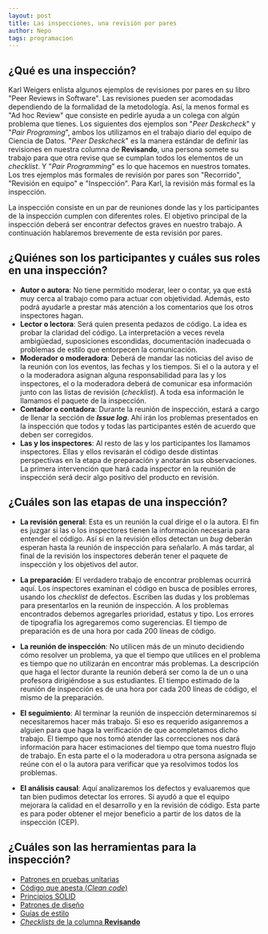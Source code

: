 ```yaml
---
layout: post
title: Las inspecciones, una revisión por pares
author: Nepo
tags: programacion
---
```


## ¿Qué es una inspección?
Karl Weigers enlista algunos ejemplos de revisiones por pares en su libro "Peer Reviews in
Software". Las revisiones pueden ser acomodadas dependiendo de la formalidad de la metodología. Así,
la menos formal es "Ad hoc Review" que consiste en pedirle ayuda a un colega con algún problema que
tienes. Los siguientes dos ejemplos son "_Peer Deskcheck_" y "_Pair Programing_", ambos los
utilizamos en el trabajo diario del equipo de Ciencia de Datos. "_Peer Deskcheck_" es la manera
estándar de definir las revisiones en nuestra columna de **Revisando**, una persona somete su
trabajo para que otra revise que se cumplan todos los elementos de un _checklist_. Y "_Pair
Programming_" es lo que hacemos en nuestros tomates. Los tres ejemplos más formales de revisión por
pares son "Recorrido", "Revisión en equipo" e "Inspección". Para Karl, la revisión más formal es la
inspección.

La inspección consiste en un par de reuniones donde las y los participantes de la inspección cumplen
con diferentes roles. El objetivo principal de la inspección deberá ser encontrar defectos graves en
nuestro trabajo. A continuación hablaremos brevemente de esta revisión por pares.

## ¿Quiénes son los participantes y cuáles sus roles en una inspección?
- **Autor o autora**: No tiene permitido moderar, leer o contar, ya que está muy cerca al trabajo
  como para actuar con objetividad. Además, esto podrá ayudarle a prestar más atención a los
  comentarios que los otros inspectores hagan.
- **Lector o lectora**: Será quien presenta pedazos de código. La idea es probar la claridad del
  código. La interpretación a veces revela ambigüedad, suposiciones escondidas, documentación
  inadecuada o problemas de estilo que entorpecen la comunicación.
- **Moderador o moderadora**: Deberá de mandar las noticias del aviso de la reunión con los eventos,
  las fechas y los tiempos. Si el o la autora y el o la moderadora asignan alguna responsabilidad
  para las y los inspectores, el o la moderadora deberá de comunicar esa información junto con las
  listas de revisión (_checklist_). A toda esa información le llamamos el paquete de la inspección.
- **Contador o contadora**: Durante la reunión de inspección, estará a cargo de llenar la sección de
  _**Issue log**_. Ahí irán los problemas presentados en la inspección que todos y todas las
  participantes estén de acuerdo que deben ser corregidos.
- **Las y los inspectores**: Al resto de las y los participantes los llamamos inspectores. Ellas y
  ellos revisarán el código desde distintas perspectivas en la etapa de preparación y anotarán sus
  observaciones. La primera intervención que hará cada inspector en la reunión de inspección será
  decir algo positivo del producto en revisión.

## ¿Cuáles son las etapas de una inspección?
- **La revisión general**: Esta es un reunión la cual dirige el o la autora. El fin es juzgar si las
  o los inspectores tienen la información necesaria para entender el código. Así si en la revisión
  ellos detectan un _bug_ deberán esperan hasta la reunión de inspección para señalarlo. A más
  tardar, al final de la revisión los inspectores deberán tener el paquete de inspección y los
  objetivos del autor.

- **La preparación**: El verdadero trabajo de encontrar problemas ocurrirá aquí. Los inspectores
  examinan el código en busca de posibles errores, usando los _checklist_ de defectos. Escriben las
  dudas y los problemas para presentarlos en la reunión de inspección. A los problemas encontrados
  debemos agregarles prioridad, estatus y tipo. Los errores de tipografía los agregaremos como
  sugerencias. El tiempo de preparación es de una hora por cada 200 líneas de código.

- **La reunión de inspección**: No utilicen más de un minuto decidiendo cómo resolver un problema,
  ya que el tiempo que utilices en el problema es tiempo que no utilizarán en encontrar más
  problemas. La descripción que haga el lector durante la reunión deberá ser como la de un o una
  profesora dirigiéndose a sus estudiantes. El tiempo estimado de la reunión de inspección es de una
  hora por cada 200 líneas de código, el mismo de la preparación.

- **El seguimiento**: Al terminar la reunión de inspección determinaremos si necesitaremos hacer más
  trabajo. Si eso es requerido asiganremos a alguien para que haga la verificación de que
  acompletamos dicho trabajo. El tiempo que nos tomó atender las correcciones nos dará información
  para hacer estimaciones del tiempo que toma nuestro flujo de trabajo. En esta parte el o la
  moderadora u otra persona asignada se reúne con el o la autora para verificar que ya resolvimos
  todos los problemas.

- **El análisis causal**: Aquí analizaremos los defectos y evaluaremos que tan bien pudimos detectar
  los errores. Si ayudó a que el equipo mejorara la calidad en el desarrollo y en la revisión de
  código. Esta parte es para poder obtener el mejor beneficio a partir de los datos de la inspección
  (CEP).

## ¿Cuáles son las herramientas para la inspección?
- [Patrones en pruebas
  unitarias](https://medium.com/swlh/3-patterns-for-reducing-duplication-in-your-unit-tests-7d693c6bfbd2)
- [Código que apesta (_Clean
  code_)](https://learning.oreilly.com/library/view/clean-code-a/9780136083238/chapter17.html#ch17)
- [Principios SOLID](http://butunclebob.com/ArticleS.UncleBob.PrinciplesOfOod?)
- [Patrones de diseño](https://learning.oreilly.com/videos/clean-code/9780134661742/9780134661742-CODE_E25)
- [Guías de estilo](https://islasgeci.github.io/guia_de_estilo/)
- [_Checklists_ de la columna **Revisando**](https://github.com/IslasGECI/manual#checklists-del-kanban)
